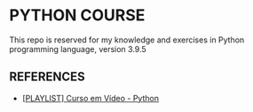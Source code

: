 # PYTHON COURSE

This repo is reserved for my knowledge and exercises in Python programming language, version 3.9.5

## REFERENCES

- [[PLAYLIST] Curso em Vídeo - Python](https://www.youtube.com/watch?v=xM4AX3Lp2mo&list=PLvE-ZAFRgX8hnECDn1v9HNTI71veL3oW0)
